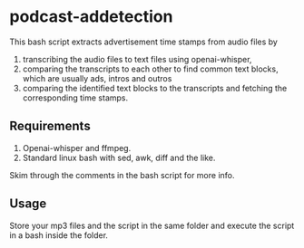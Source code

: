 # podcast-addetection

This bash script extracts advertisement time stamps from audio files by

1. transcribing the audio files to text files using openai-whisper,
2. comparing the transcripts to each other to find common text blocks, which are usually ads, intros and outros
3. comparing the identified text blocks to the transcripts and fetching the corresponding time stamps.

## Requirements

1. Openai-whisper and ffmpeg.
2. Standard linux bash with sed, awk, diff and the like.

Skim through the comments in the bash script for more info.

## Usage

Store your mp3 files and the script in the same folder and execute the script in a bash inside the folder. 
